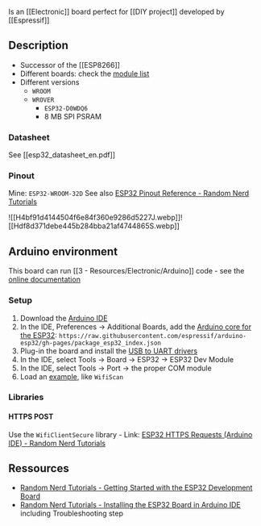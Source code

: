 Is an [[Electronic]] board perfect for [[DIY project]] developed by [[Espressif]]
## Description
- Successor of the [[ESP8266]]
- Different boards: check the [module list](https://www.espressif.com/en/products/modules)
- Different versions
	- `WROOM`
	- `WROVER` 
		- `ESP32-D0WDQ6`
		- 8 MB SPI PSRAM
### Datasheet
See [[esp32_datasheet_en.pdf]]
### Pinout
Mine: `ESP32-WROOM-32D`
See also [ESP32 Pinout Reference - Random Nerd Tutorials](https://randomnerdtutorials.com/esp32-pinout-reference-gpios/)

![[H4bf91d4144504f6e84f360e9286d5227J.webp]]![[Hdf8d371debe445b284bba21af4744865S.webp]]
## Arduino environment
This board can run [[3 - Resources/Electronic/Arduino]] code - see the [online documentation](https://docs.espressif.com/projects/arduino-esp32/en/latest/)
### Setup
1. Download the [Arduino IDE](https://www.arduino.cc/en/software)
2. In the IDE, Preferences → Additional Boards, add the [Arduino core for the ESP32](https://github.com/espressif/arduino-esp32): `https://raw.githubusercontent.com/espressif/arduino-esp32/gh-pages/package_esp32_index.json`
3. Plug-in the board and install the [USB to UART drivers](https://www.silabs.com/developers/usb-to-uart-bridge-vcp-drivers?tab=downloads)
4. In the IDE, select Tools → Board → ESP32 → ESP32 Dev Module
5. In the IDE, select Tools → Port → the proper COM module
6. Load an [example](https://github.com/espressif/arduino-esp32/tree/master/libraries), like `WifiScan`
### Libraries
#### HTTPS POST
Use the `WifiClientSecure` library - Link: [ESP32 HTTPS Requests (Arduino IDE) - Random Nerd Tutorials](https://randomnerdtutorials.com/esp32-https-requests/)
## Ressources
- [Random Nerd Tutorials - Getting Started with the ESP32 Development Board](https://randomnerdtutorials.com/getting-started-with-esp32/)
- [Random Nerd Tutorials - Installing the ESP32 Board in Arduino IDE](https://randomnerdtutorials.com/installing-the-esp32-board-in-arduino-ide-windows-instructions/) including Troubleshooting step
